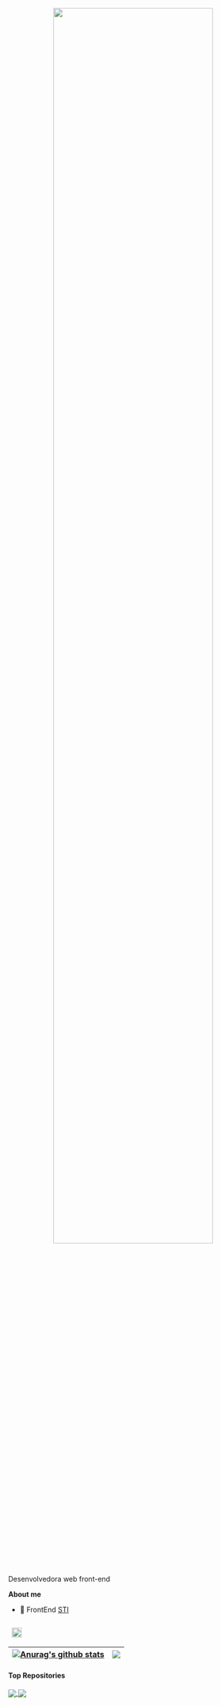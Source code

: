 <p align="center"><a href="https://anuraghazra.github.io"><img width="80%" src="./assets/gh-readme-header.png" /></a></p>

<br />

Desenvolvedora web front-end

**About me**

- 💼 FrontEnd  [STI](https://info.ufrn.br/)

<code>
 <img height="20" src="https://cdn.jsdelivr.net/gh/devicons/devicon/icons/react/react-original.svg" />
</code>


| <a href="https://github.com/dalania/github-readme-stats"><img align="center" src="https://github-readme-stats.vercel.app/api?username=dalania&show_icons=true&include_all_commits=true&theme=buefy&hide_border=true" alt="Anurag's github stats" /></a> | <a href="https://github.com/dalania/github-readme-stats"><img align="center" src="https://github-readme-stats.vercel.app/api/top-langs/?username=anuraghazra&layout=compact&theme=buefy&hide_border=true" /></a> |
| ------------- | ------------- |

#### Top Repositories


<a href="https://github.com/dalania/github-readme-stats">
  <img align="center" src="https://github-readme-stats.vercel.app/api/pin/?username=dalania&repo=github-readme-stats&theme=buefy" />
</a>
<a href="https://github.com/dalania/anuraghazra.github.io">
  <img align="center" src="https://github-readme-stats.vercel.app/api/pin/?username=dalania&repo=anuraghazra.github.io&theme=buefy" />
</a>

<br />
